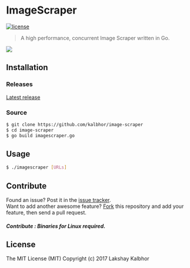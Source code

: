 # ImageScraper

[![license](https://img.shields.io/github/license/mashape/apistatus.svg?style=flat-square)](LICENSE)


> A high performance, concurrent Image Scraper written in Go.

<a href="https://asciinema.org/a/7ijswkoojai84l690qgdhmm2h" target="_blank"><img src="https://asciinema.org/a/7ijswkoojai84l690qgdhmm2h.png" /></a>

## Installation

### Releases
[Latest release](https://github.com/kalbhor/Image-Scraper/releases)

### Source
```sh
$ git clone https://github.com/kalbhor/image-scraper
$ cd image-scraper
$ go build imagescraper.go
```


## Usage

```sh
$ ./imagescraper [URLs]
```


## Contribute

Found an issue? Post it in the [issue tracker](https://github.com/kalbhor/Image-Scraper/issues). <br> 
Want to add another awesome feature? [Fork](https://github.com/kalbhor/Image-Scraper/fork) this repository and add your feature, then send a pull request.

##### Contribute : Binaries for Linux required. 


## License
The MIT License (MIT)
Copyright (c) 2017 Lakshay Kalbhor

